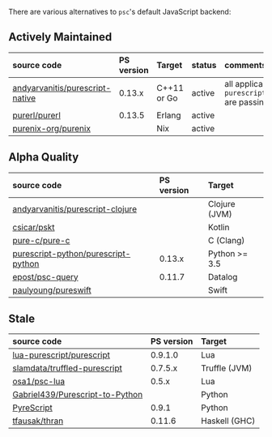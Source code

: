 There are various alternatives to `psc`'s default JavaScript backend:

## Actively Maintained

| source code                                                                           | PS version | Target        | status   | comments               | 
|:--------------------------------------------------------------------------------------|:-----------|:--------------|:------|:-----------------------|
| [andyarvanitis/purescript-native](https://github.com/andyarvanitis/purescript-native)             | 0.13.x    | C++11 or Go         | active | all applicable tests in `purescript/tests/purs/passing` are passing |
| [purerl/purerl](https://github.com/purerl/purerl) | 0.13.5 | Erlang | active |
| [purenix-org/purenix](https://github.com/purenix-org/purenix) | | Nix | active | |

## Alpha Quality

| source code                                                                                   | PS version | Target        | 
|:----------------------------------------------------------------------------------------------|:-----------|:--------------|
| [andyarvanitis/purescript-clojure](https://github.com/andyarvanitis/purescript-clojure)       |            | Clojure (JVM) |
| [csicar/pskt](https://github.com/csicar/pskt)                                                 |            | Kotlin        |
| [pure-c/pure-c](https://github.com/pure-c/pure-c)                                             |            | C (Clang)     |
| [purescript-python/purescript-python](https://github.com/purescript-python/purescript-python) | 0.13.x     | Python >= 3.5 |
| [epost/psc-query](https://github.com/epost/psc-query)                                         | 0.11.7     | Datalog       |
| [paulyoung/pureswift](https://github.com/paulyoung/pureswift)                                 |            | Swift         |

## Stale

| source code                                                                           | PS version | Target        |
|:--------------------------------------------------------------------------------------|:-----------|:--------------|
| [lua-purescript/purescript](https://github.com/lua-purescript/purescript)             | 0.9.1.0    | Lua           |
| [slamdata/truffled-purescript](https://github.com/slamdata/truffled-purescript)       | 0.7.5.x    | Truffle (JVM) |
| [osa1/psc-lua](https://github.com/osa1/psc-lua)                                       | 0.5.x      | Lua           |
| [Gabriel439/Purescript-to-Python](https://github.com/Gabriel439/Purescript-to-Python) |            | Python        |
| [PyreScript](https://github.com/joneshf/pyrescript)                                   | 0.9.1      | Python        |
| [tfausak/thran](https://github.com/tfausak/thran)                                     | 0.11.6     | Haskell (GHC) |

